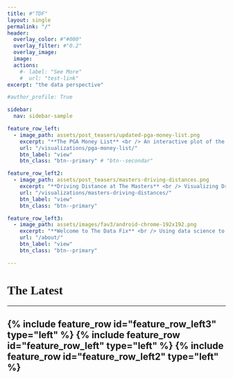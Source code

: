 ```yaml
---
title: #"TDF"
layout: single
permalink: "/"
header:
  overlay_color: #"#000"
  overlay_filter: #"0.2"
  overlay_image:
  image:
  actions:
    #- label: "See More"
    #  url: "test-link"
excerpt: "the data perspective"

#author_profile: True

sidebar:
  nav: sidebar-sample

feature_row_left:
  - image_path: assets/post_teasers/updated-pga-money-list.png
    excerpt: "**The PGA Money List** <br /> An interactive plot of the Top 20 PGA Earners Since 1980"
    url: "/visualizations/pga-money-list/"
    btn_label: "view"
    btn_class: "btn--primary" # "btn--secondar"

feature_row_left2:
  - image_path: assets/post_teasers/masters-driving-distances.png
    excerpt: "**Driving Distance at The Masters** <br /> Visualizing Driving Distance of the Field and Winner from 1990 - 2019"
    url: "/visualizations/masters-driving-distances/"
    btn_label: "view"
    btn_class: "btn--primary"

feature_row_left3:
  - image_path: assets/images/fav3/android-chrome-192x192.png
    excerpt: "**Welcome to The Data Fix** <br /> Using data science to make sense of the world around us"
    url: "/about/"
    btn_label: "view"
    btn_class: "btn--primary"

---
```

<h1 style="font-family:Monaco;text-align:left">The Latest</h1>


---
{% include feature_row id="feature_row_left3" type="left" %}
{% include feature_row id="feature_row_left" type="left" %}
{% include feature_row id="feature_row_left2" type="left" %}
---
